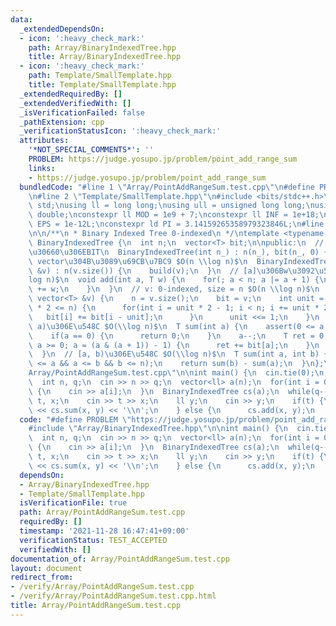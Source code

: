 ```yaml
---
data:
  _extendedDependsOn:
  - icon: ':heavy_check_mark:'
    path: Array/BinaryIndexedTree.hpp
    title: Array/BinaryIndexedTree.hpp
  - icon: ':heavy_check_mark:'
    path: Template/SmallTemplate.hpp
    title: Template/SmallTemplate.hpp
  _extendedRequiredBy: []
  _extendedVerifiedWith: []
  _isVerificationFailed: false
  _pathExtension: cpp
  _verificationStatusIcon: ':heavy_check_mark:'
  attributes:
    '*NOT_SPECIAL_COMMENTS*': ''
    PROBLEM: https://judge.yosupo.jp/problem/point_add_range_sum
    links:
    - https://judge.yosupo.jp/problem/point_add_range_sum
  bundledCode: "#line 1 \"Array/PointAddRangeSum.test.cpp\"\n#define PROBLEM \"https://judge.yosupo.jp/problem/point_add_range_sum\"\
    \n#line 2 \"Template/SmallTemplate.hpp\"\n#include <bits/stdc++.h>\nusing namespace\
    \ std;\nusing ll = long long;\nusing ull = unsigned long long;\nusing ld = long\
    \ double;\nconstexpr ll MOD = 1e9 + 7;\nconstexpr ll INF = 1e+18;\nconstexpr ld\
    \ EPS = 1e-12L;\nconstexpr ld PI = 3.14159265358979323846L;\n#line 2 \"Array/BinaryIndexedTree.hpp\"\
    \n\n/**\n * Binary Indexed Tree 0-indexed\n */\ntemplate <typename T = ll> class\
    \ BinaryIndexedTree {\n  int n;\n  vector<T> bit;\n\npublic:\n  // n\u9805\u5168\
    \u30660\u306EBIT\n  BinaryIndexedTree(int n_) : n(n_), bit(n_, 0) {\n  }\n  //\
    \ vector\u304B\u3089\u69CB\u7BC9 $O(n \\log n)$\n  BinaryIndexedTree(const vector<T>\
    \ &v) : n(v.size()) {\n    build(v);\n  }\n  // [a]\u306Bw\u3092\u52A0\u7B97 $O(\\\
    log n)$\n  void add(int a, T w) {\n    for(; a < n; a |= a + 1) {\n      bit[a]\
    \ += w;\n    }\n  }\n  // v: 0-indexed, size = n $O(n \\log n)$\n  void build(const\
    \ vector<T> &v) {\n    n = v.size();\n    bit = v;\n    int unit = 1;\n    while(unit\
    \ * 2 <= n) {\n      for(int i = unit * 2 - 1; i < n; i += unit * 2) {\n     \
    \   bit[i] += bit[i - unit];\n      }\n      unit <<= 1;\n    }\n  }\n  // [0,\
    \ a)\u306E\u548C $O(\\log n)$\n  T sum(int a) {\n    assert(0 <= a && a <= n);\n\
    \    if(a == 0) {\n      return 0;\n    }\n    a--;\n    T ret = 0;\n    for(;\
    \ a >= 0; a = (a & (a + 1)) - 1) {\n      ret += bit[a];\n    }\n    return ret;\n\
    \  }\n  // [a, b)\u306E\u548C $O(\\log n)$\n  T sum(int a, int b) {\n    assert(0\
    \ <= a && a <= b && b <= n);\n    return sum(b) - sum(a);\n  }\n};\n#line 3 \"\
    Array/PointAddRangeSum.test.cpp\"\n\nint main() {\n  cin.tie(0);\n  ios::sync_with_stdio(false);\n\
    \  int n, q;\n  cin >> n >> q;\n  vector<ll> a(n);\n  for(int i = 0; i < n; i++)\
    \ {\n    cin >> a[i];\n  }\n  BinaryIndexedTree cs(a);\n  while(q--) {\n    int\
    \ t, x;\n    cin >> t >> x;\n    ll y;\n    cin >> y;\n    if(t) {\n      cout\
    \ << cs.sum(x, y) << '\\n';\n    } else {\n      cs.add(x, y);\n    }\n  }\n}\n"
  code: "#define PROBLEM \"https://judge.yosupo.jp/problem/point_add_range_sum\"\n\
    #include \"Array/BinaryIndexedTree.hpp\"\n\nint main() {\n  cin.tie(0);\n  ios::sync_with_stdio(false);\n\
    \  int n, q;\n  cin >> n >> q;\n  vector<ll> a(n);\n  for(int i = 0; i < n; i++)\
    \ {\n    cin >> a[i];\n  }\n  BinaryIndexedTree cs(a);\n  while(q--) {\n    int\
    \ t, x;\n    cin >> t >> x;\n    ll y;\n    cin >> y;\n    if(t) {\n      cout\
    \ << cs.sum(x, y) << '\\n';\n    } else {\n      cs.add(x, y);\n    }\n  }\n}"
  dependsOn:
  - Array/BinaryIndexedTree.hpp
  - Template/SmallTemplate.hpp
  isVerificationFile: true
  path: Array/PointAddRangeSum.test.cpp
  requiredBy: []
  timestamp: '2021-11-28 16:47:41+09:00'
  verificationStatus: TEST_ACCEPTED
  verifiedWith: []
documentation_of: Array/PointAddRangeSum.test.cpp
layout: document
redirect_from:
- /verify/Array/PointAddRangeSum.test.cpp
- /verify/Array/PointAddRangeSum.test.cpp.html
title: Array/PointAddRangeSum.test.cpp
---
```


